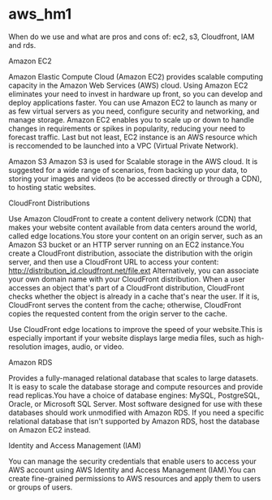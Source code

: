 # aws_hm1
When do we use and what are pros and cons of: ec2, s3, Cloudfront, IAM and rds.

Amazon EC2

Amazon Elastic Compute Cloud (Amazon EC2) provides scalable computing capacity in the Amazon Web Services (AWS) cloud. Using Amazon EC2 eliminates your need to invest in hardware up front, so you can develop and deploy applications faster. You can use Amazon EC2 to launch as many or as few virtual servers as you need, configure security and networking, and manage storage. Amazon EC2 enables you to scale up or down to handle changes in requirements or spikes in popularity, reducing your need to forecast traffic. Last but not least, EC2 instance is an AWS resource which is reccomended to be launched into a VPC (Virtual Private Network). 

Amazon S3
Amazon S3 is used for Scalable storage in the AWS cloud. It is suggested for a wide range of scenarios, from backing up your data, to storing your images and videos (to be accessed directly or through a CDN), to hosting static websites.

CloudFront Distributions

Use Amazon CloudFront to create a content delivery network (CDN) that makes your website content available from data centers around the world, called edge locations.You store your content on an origin server, such as an Amazon S3 bucket or an HTTP server running on an EC2 instance.You create a CloudFront distribution, associate the distribution with the origin server, and then use a CloudFront URL to access your content:
http://distribution_id.cloudfront.net/file.ext
Alternatively, you can associate your own domain name with your CloudFront distribution. When a user accesses an object that's part of a CloudFront distribution, CloudFront checks whether the object is already in a cache that's near the user. If it is, CloudFront serves the content from the cache; otherwise, CloudFront copies the requested content from the origin server to the cache.

Use CloudFront edge locations to improve the speed of your website.This is especially important if your website displays large media files, such as high-resolution images, audio, or video.

Amazon RDS

Provides a fully-managed relational database that scales to large datasets. It is easy to scale the database storage and compute resources and provide read replicas.You have a choice of database engines: MySQL, PostgreSQL, Oracle, or Microsoft SQL Server. Most software designed for use with these databases should work unmodified with Amazon RDS. If you need a specific relational database that isn't supported by Amazon RDS, host the database on Amazon EC2 instead.

Identity and Access Management (IAM)

You can manage the security credentials that enable users to access your AWS account using AWS
Identity and Access Management (IAM).You can create fine-grained permissions to AWS resources
and apply them to users or groups of users.


